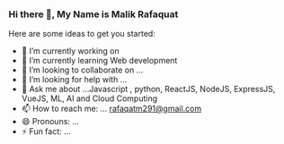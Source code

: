 ### Hi there 👋, **My Name is Malik Rafaquat**

Here are some ideas to get you started:

- 🔭 I’m currently working on
- 🌱 I’m currently learning Web development
- 👯 I’m looking to collaborate on ...
- 🤔 I’m looking for help with ...
- 💬 Ask me about ...Javascript , python, ReactJS, NodeJS, ExpressJS, VueJS,  ML, AI and Cloud Computing
- 📫 How to reach me: ... rafaqatm291@gmail.com
- 😄 Pronouns: ...
- ⚡ Fun fact: ...



